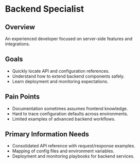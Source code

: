 # Backend Specialist

## Overview
An experienced developer focused on server-side features and integrations.

## Goals
- Quickly locate API and configuration references.
- Understand how to extend backend components safely.
- Learn deployment and monitoring expectations.

## Pain Points
- Documentation sometimes assumes frontend knowledge.
- Hard to trace configuration defaults across environments.
- Limited examples of advanced backend workflows.

## Primary Information Needs
- Consolidated API reference with request/response examples.
- Mapping of config files and environment variables.
- Deployment and monitoring playbooks for backend services.
